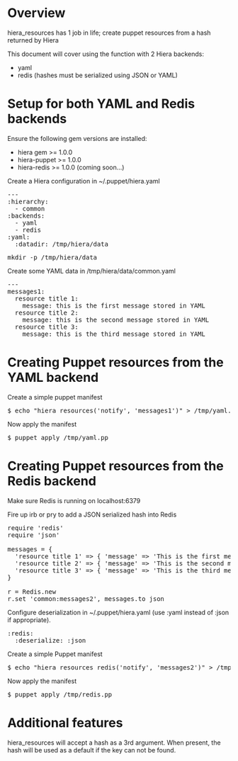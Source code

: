 Overview
========

hiera_resources has 1 job in life; create puppet resources from a hash returned by Hiera

This document will cover using the function with 2 Hiera backends:
  - yaml
  - redis (hashes must be serialized using JSON or YAML)

Setup for both YAML and Redis backends
=======================================

Ensure the following gem versions are installed:

  - hiera gem >= 1.0.0
  - hiera-puppet >= 1.0.0
  - hiera-redis >= 1.0.0 (coming soon...)

Create a Hiera configuration in ~/.puppet/hiera.yaml

<pre>
---
:hierarchy:
  - common
:backends:
  - yaml
  - redis
:yaml:
  :datadir: /tmp/hiera/data
</pre>

<pre>
mkdir -p /tmp/hiera/data
</pre>

Create some YAML data in /tmp/hiera/data/common.yaml

<pre>
---
messages1:
  resource title 1:
    message: this is the first message stored in YAML
  resource title 2:
    message: this is the second message stored in YAML
  resource title 3:
    message: this is the third message stored in YAML
</pre>

Creating Puppet resources from the YAML backend
======================================

Create a simple puppet manifest
<pre>
$ echo "hiera_resources('notify', 'messages1')" > /tmp/yaml.pp
</pre>

Now apply the manifest
<pre>
$ puppet apply /tmp/yaml.pp
</pre>

Creating Puppet resources from the Redis backend
=======================================

Make sure Redis is running on localhost:6379

Fire up irb or pry to add a JSON serialized hash into Redis

<pre>
require 'redis'
require 'json'

messages = {
  'resource title 1' => { 'message' => 'This is the first message stored in Redis.' },
  'resource title 2' => { 'message' => 'This is the second message stored in Redis.' },
  'resource title 3' => { 'message' => 'This is the third message stored in Redis.' }
}

r = Redis.new
r.set 'common:messages2', messages.to_json
</pre>

Configure deserialization in ~/.puppet/hiera.yaml (use :yaml instead of
:json if appropriate).
<pre>
:redis:
  :deserialize: :json
</pre>

Create a simple Puppet manifest

<pre>
$ echo "hiera_resources_redis('notify', 'messages2')" > /tmp/redis.pp
</pre>

Now apply the manifest

<pre>
$ puppet apply /tmp/redis.pp
</pre>

Additional features
===================

hiera_resources will accept a hash as a 3rd argument. When present, the hash will be used as a default if the key can not be found.

